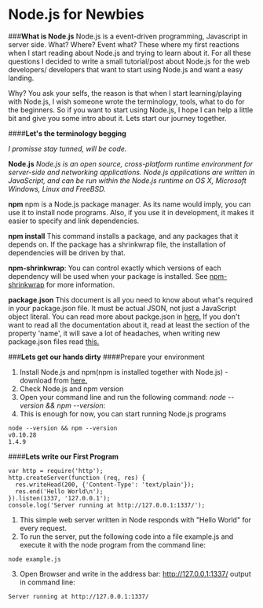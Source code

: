 Node.js for Newbies
=================
###**What is Node.js**
Node.js is a event-driven programming, Javascript in server side. 
What? Where? Event what? 
These where my first reactions when I start reading about Node.js and trying to learn about it.
For all these questions I decided to write a small tutorial/post about Node.js for the web developers/ developers that want to start using Node.js and want a easy landing.

Why? You ask your selfs, the reason is that when I start learning/playing with Node.js, I wish someone wrote the terminology, tools, what to do for the beginners. 
So if you want to start using Node.js, I hope I can help a little bit and give you some intro about it. 
Lets start our journey together.

####**Let's the terminology begging**

_I promisse stay tunned, will be code._

**Node.js**
*Node.js is an open source, cross-platform runtime environment for server-side and networking applications. Node.js applications are written in JavaScript, and can be run within the Node.js runtime on OS X, Microsoft Windows, Linux and FreeBSD.*

**npm**
npm is a Node.js package manager. As its name would imply, you can use it to install node programs. Also, if you use it in development, it makes it easier to specify and link dependencies.

**npm install**
This command installs a package, and any packages that it depends on. If the package has a shrinkwrap file, the installation of dependencies will be driven by that.

**npm-shrinkwrap**: You can control exactly which versions of each dependency 
will be used when your package is installed.
See [npm-shrinkwrap](https://www.npmjs.org/doc/cli/npm-shrinkwrap.html) for more information.

**package.json**
This document is all you need to know about what's required in your package.json file. It must be actual JSON, not just a JavaScript object literal.
You can read more about packge.json in [here.](https://www.npmjs.org/doc/files/package.json.html)
If you don't want to read all the documentation about it, read at least the section of the property 'name', it will save a lot of headaches, when writing new package.json files read [this.](https://www.npmjs.org/doc/files/package.json.html#name) 

###**Lets get our hands dirty**
####Prepare your environment

 1. Install Node.js and npm(npm is installed together with Node.js) - download from [here.](http://nodejs.org/download/)
 2. Check Node.js and npm version
 3. Open your command line and run the following command: *node --version && npm --version*:
 4. This is enough for now, you can start running Node.js programs
```
node --version && npm --version
v0.10.28
1.4.9
```

####**Lets write our First Program**
```
var http = require('http');
http.createServer(function (req, res) {
  res.writeHead(200, {'Content-Type': 'text/plain'});
  res.end('Hello World\n');
}).listen(1337, '127.0.0.1');
console.log('Server running at http://127.0.0.1:1337/');
```

 1. This simple web server written in Node responds with "Hello World" for every request.
 2. To run the server, put the following code into a file example.js and execute it with the node program from the command line: 
```
node example.js
```
 3. Open Browser and write in
the address bar: http://127.0.0.1:1337/
output in command line: 

```Server running at http://127.0.0.1:1337/```

